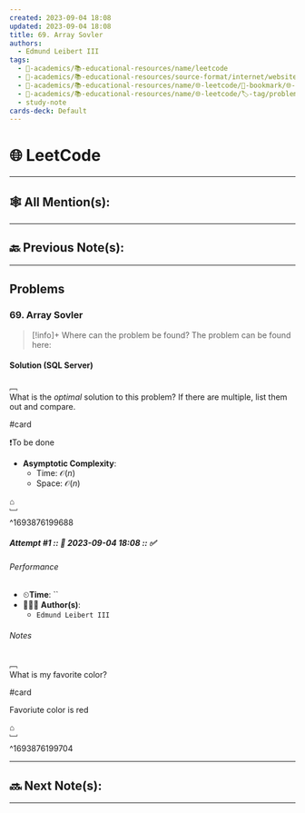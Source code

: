 ```yaml
---
created: 2023-09-04 18:08
updated: 2023-09-04 18:08
title: 69. Array Sovler
authors:
  - Edmund Leibert III
tags:
  - 🔴-academics/📚-educational-resources/name/leetcode
  - 🔴-academics/📚-educational-resources/source-format/internet/website
  - 🔴-academics/📚-educational-resources/name/🌐-leetcode/🔖-bookmark/🌐-leetcode/🌐-leetCode-▹-📋-table-of-contents/problems/
  - 🔴-academics/📚-educational-resources/name/🌐-leetcode/🏷️-tag/problem/tag/topic/
  - study-note
cards-deck: Default
---
```


#  🌐 LeetCode

---

## 🕸️ All Mention(s): 

---

## 🔙 Previous Note(s):

---

##  Problems

### 69. Array Sovler

> [!info]+ Where can the problem be found?
> The problem can be found here: 

#### Solution (SQL Server)

﹇<br>
What is the _optimal_ solution to this problem? If there are multiple, list them out and compare.

#card 

❗To be done

- **Asymptotic Complexity**:
	- Time: $\mathcal{O}(n)$
	- Space: $\mathcal{O}(n)$

⌂
<br>﹈<br>^1693876199688


##### Attempt #1 :: 📆 2023-09-04 18:08 :: ✅

###### Performance

- ⏲**Time**: ``
- 🧔🏽‍♂️ **Author(s)**: 
	- `Edmund Leibert III`

###### Notes


﹇<br>
What is my favorite color?

#card 

Favoriute color is red

⌂
<br>﹈<br>^1693876199704



---

## 🔜 Next Note(s):

------

